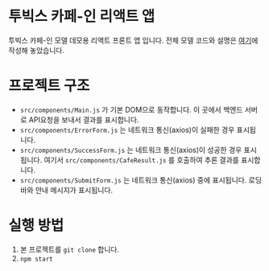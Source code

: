# 투빅스 카페-인 리액트 앱

투빅스 카페-인 모델 데모용 리액트 프론트 앱 입니다.
전체 모델 코드와 설명은 [여기](https://github.com/stillpsy/recsys_cafe)에 작성해 놓았습니다.

# 프로젝트 구조
- `src/components/Main.js` 가 기본 DOM으로 동작합니다. 이 곳에서 백엔드 서버로 API요청을 보내서 결과를 표시합니다.
- `src/components/ErrorForm.js` 는 네트워크 통신(axios)이 실패한 경우 표시됩니다.
- `src/components/SuccessForm.js` 는 네트워크 통신(axios)이 성공한 경우 표시됩니다. 여기서 `src/components/CafeResult.js` 를 호출하여 추론 결과를 표시합니다.
- `src/components/SubmitForm.js` 는 네트워크 통신(axios) 중에 표시됩니다. 로딩 바와 안내 메시지가 표시됩니다.

# 실행 방법

1. 본 프로젝트를 `git clone` 합니다.
2. `npm start`


